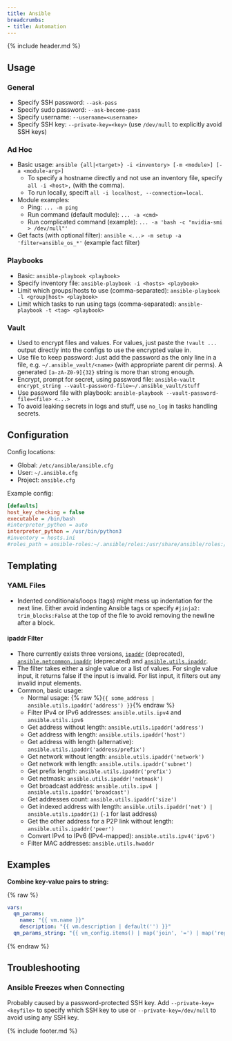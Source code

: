 ```yaml
---
title: Ansible
breadcrumbs:
- title: Automation
---
```

{% include header.md %}

## Usage

### General

- Specify SSH password: `--ask-pass`
- Specify sudo password: `--ask-become-pass`
- Specify username: `--username=<username>`
- Specify SSH key: `--private-key=<key>` (use `/dev/null` to explicitly avoid SSH keys)

### Ad Hoc

- Basic usage: `ansible {all|<target>} -i <inventory> [-m <module>] [-a <module-arg>]`
    - To specify a hostname directly and not use an inventory file, specify `all -i <host>,` (with the comma).
    - To run locally, specift `all -i localhost, --connection=local`.
- Module examples:
    - Ping: `... -m ping`
    - Run command (default module): `... -a <cmd>`
    - Run complicated command (example): `... -a 'bash -c "nvidia-smi > /dev/null"'`
- Get facts (with optional filter): `ansible <...> -m setup -a 'filter=ansible_os_*'` (example fact filter)

### Playbooks

- Basic: `ansible-playbook <playbook>`
- Specify inventory file: `ansible-playbook -i <hosts> <playbook>`
- Limit which groups/hosts to use (comma-separated): `ansible-playbook -l <group|host> <playbook>`
- Limit which tasks to run using tags (comma-separated): `ansible-playbook -t <tag> <playbook>`

### Vault

- Used to encrypt files and values. For values, just paste the `!vault ...` output directly into the configs to use the encrypted value in.
- Use file to keep password: Just add the password as the only line in a file, e.g. `~/.ansible_vault/<name>` (with appropriate parent dir perms). A generated `[a-zA-Z0-9]{32}` string is more than strong enough.
- Encrypt, prompt for secret, using password file: `ansible-vault encrypt_string --vault-password-file=~/.ansible_vault/stuff`
- Use password file with playbook: `ansible-playbook --vault-password-file=<file> <...>`
- To avoid leaking secrets in logs and stuff, use `no_log` in tasks handling secrets.

## Configuration

Config locations:

- Global: `/etc/ansible/ansible.cfg`
- User: `~/.ansible.cfg`
- Project: `ansible.cfg`

Example config:

```ini
[defaults]
host_key_checking = false
executable = /bin/bash
#interpreter_python = auto
interpreter_python = /usr/bin/python3
#inventory = hosts.ini
#roles_path = ansible-roles:~/.ansible/roles:/usr/share/ansible/roles:/etc/ansible/roles
```

## Templating

### YAML Files

- Indented conditionals/loops (tags) might mess up indentation for the next line. Either avoid indenting Ansible tags or specify `#jinja2: trim_blocks:False` at the top of the file to avoid removing the newline after a block.

#### ipaddr Filter

- There currently exists three versions, [`ipaddr`](https://docs.ansible.com/ansible/2.4/playbooks_filters_ipaddr.html) (deprecated), [`ansible.netcommon.ipaddr`](https://docs.ansible.com/ansible/latest/user_guide/playbooks_filters_ipaddr.html) (deprecated) and [`ansible.utils.ipaddr`](https://docs.ansible.com/ansible/latest/collections/ansible/utils/docsite/filters_ipaddr.html).
- The filter takes either a single value or a list of values. For single value input, it returns false if the input is invalid. For list input, it filters out any invalid input elements.
- Common, basic usage:
    - Normal usage: {% raw %}`{{ some_address | ansible.utils.ipaddr('address') }}`{% endraw %}
    - Filter IPv4 or IPv6 addresses: `ansible.utils.ipv4` and `ansible.utils.ipv6`
    - Get address without length: `ansible.utils.ipaddr('address')`
    - Get address with length: `ansible.utils.ipaddr('host')`
    - Get address with length (alternative): `ansible.utils.ipaddr('address/prefix')`
    - Get network without length: `ansible.utils.ipaddr('network')`
    - Get network with length: `ansible.utils.ipaddr('subnet')`
    - Get prefix length: `ansible.utils.ipaddr('prefix')`
    - Get netmask: `ansible.utils.ipaddr('netmask')`
    - Get broadcast address: `ansible.utils.ipv4 | ansible.utils.ipaddr('broadcast')`
    - Get addresses count: `ansible.utils.ipaddr('size')`
    - Get indexed address with length: `ansible.utils.ipaddr('net') | ansible.utils.ipaddr(1)` (`-1` for last address)
    - Get the other address for a P2P link without length: `ansible.utils.ipaddr('peer')`
    - Convert IPv4 to IPv6 (IPv4-mapped): `ansible.utils.ipv4('ipv6')`
    - Filter MAC addresses: `ansible.utils.hwaddr`

## Examples

**Combine key-value pairs to string:**

{% raw %}
```yaml
vars:
  qm_params:
    name: "{{ vm.name }}"
    description: "{{ vm.description | default('') }}"
  qm_params_string: "{{ vm_config.items() | map('join', '=') | map('regex_replace', '^([^=]*)=(.*)$', '--\\1=\"\\2\"') | join(' ') }}"
```
{% endraw %}

## Troubleshooting

### Ansible Freezes when Connecting

Probably caused by a password-protected SSH key. Add `--private-key=<keyfile>` to specify which SSH key to use or `--private-key=/dev/null` to avoid using any SSH key.

{% include footer.md %}
